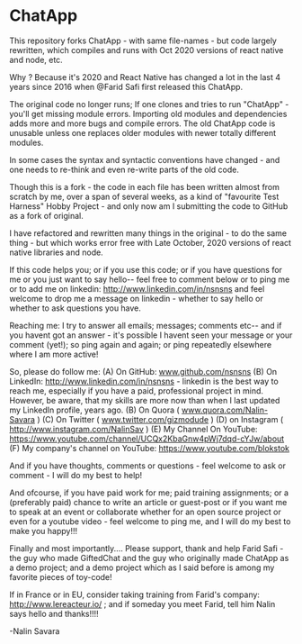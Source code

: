 # ChatApp
This repository forks ChatApp - with same file-names - but code largely rewritten, which compiles and runs with Oct 2020 versions of react native and node, etc.

Why ?
Because it's 2020 and React Native has changed a lot in the last 4 years since 2016 when @Farid Safi first released this ChatApp.

The original code no longer runs; 
If one clones and tries to run "ChatApp" - you'll get missing module errors.
Importing old modules and dependencies adds more and more bugs and compile errors.
The old ChatApp code is unusable unless one replaces older modules with newer totally different modules.

In some cases the syntax and syntactic conventions have changed - and one needs to re-think and even re-write parts of the old code.

Though this is a fork - the code in each file has been written almost from scratch by me, over a span of several weeks, as a kind of "favourite Test Harness" Hobby Project - and only now am I submitting the code to GitHub as a fork of original.

I have refactored and rewritten many things in the original - to do the same thing - but which works error free with Late October, 2020 versions of react native libraries and node.

If this code helps you; or if you use this code; or if you have questions for me or you just want to say hello-- feel free to comment below or to ping me or to add me on linkedin: http://www.linkedin.com/in/nsnsns and feel welcome to drop me a message on linkedin - whether to say hello or whether to ask questions you have.

Reaching me:
I try to answer all emails; messages; comments etc-- and if you havent got an answer - it's possible I havent seen your message or your comment (yet!); so ping again and again; or ping repeatedly elsewhere where I am more active! 

So, please do follow me:
(A) On GitHub: www.github.com/nsnsns 
(B) On LinkedIn: http://www.linkedin.com/in/nsnsns - linkedin is the best way to reach me, especially if you have a paid, professional project in mind. However, be aware, that my skills are more now than when I last updated my LinkedIn profile, years ago. 
(B) On Quora ( www.quora.com/Nalin-Savara )
(C) On Twitter ( www.twitter.com/gizmodude )
(D) on Instagram ( http://www.instagram.com/NalinSav ) 
(E) My Channel On YouTube: https://www.youtube.com/channel/UCQx2KbaGnw4pWj7dqd-cYJw/about
(F) My company's channel on YouTube: https://www.youtube.com/blokstok

And if you have thoughts, comments or questions - feel welcome to ask or comment - I will do my best to help!

And ofcourse, if you have paid work for me; paid training assignments; or a (preferably paid) chance to write an article or guest-post or if you want me to speak at an event or collaborate whether for an open source project or even for a youtube video - feel welcome to ping me, and I will do my best to make you happy!!!

Finally and most importantly.... Please support, thank and help Farid Safi - the guy who made GiftedChat and the guy who originally made ChatApp as a demo project; and a demo project which as I said before is among my favorite pieces of toy-code!

If in France or in EU, consider taking training from Farid's company: http://www.lereacteur.io/ ; and if someday you meet Farid, tell him Nalin says hello and thanks!!!!

-Nalin Savara
